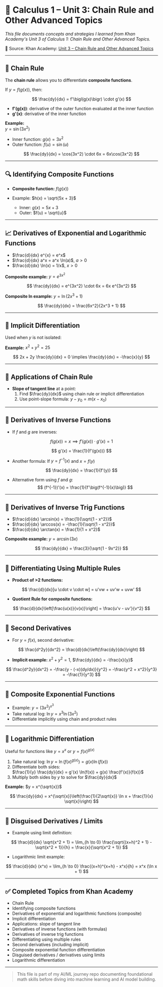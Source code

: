 # 📘 Calculus 1 – Unit 3: Chain Rule and Other Advanced Topics

*This file documents concepts and strategies I learned from Khan Academy's Unit 3 of Calculus 1: Chain Rule and Other Advanced Topics.*

🔗 Source: Khan Academy: [Unit 3 – Chain Rule and Other Advanced Topics](https://www.khanacademy.org/math/calculus-1/cs1-derivatives-chain-rule-and-other-advanced-topics)

---

## 📌 Chain Rule

The **chain rule** allows you to differentiate **composite functions**.

If $y = f(g(x))$, then:

$$
\frac{dy}{dx} = f'\bigl(g(x)\bigr) \cdot g'(x)
$$

* **f'(g(x))**: derivative of the outer function evaluated at the inner function  
* **g'(x)**: derivative of the inner function

**Example:**  
$y = \sin(3x^2)$

* Inner function: $g(x) = 3x^2$  
* Outer function: $f(u) = \sin(u)$

$$
\frac{dy}{dx} = \cos(3x^2) \cdot 6x = 6x\cos(3x^2)
$$

---

## 🔍 Identifying Composite Functions

* **Composite function:** $f(g(x))$  
* Example: $h(x) = \sqrt{5x + 3}$

  * Inner: $g(x) = 5x + 3$  
  * Outer: $f(u) = \sqrt{u}$

---

## 📈 Derivatives of Exponential and Logarithmic Functions

* $\frac{d}{dx} e^{x} = e^x$  
* $\frac{d}{dx} a^x = a^x \ln(a)$, $a > 0$  
* $\frac{d}{dx} \ln(x) = 1/x$, $x>0$  

**Composite example:** $y = e^{3x^2}$  

$$
\frac{dy}{dx} = e^{3x^2} \cdot 6x = 6x e^{3x^2}
$$

**Composite ln example:** $y = \ln(2x^3 + 1)$  

$$
\frac{dy}{dx} = \frac{6x^2}{2x^3 + 1}
$$

---

## 🔄 Implicit Differentiation

Used when $y$ is not isolated:

**Example:** $x^2 + y^2 = 25$

$$
2x + 2y \frac{dy}{dx} = 0 \implies \frac{dy}{dx} = -\frac{x}{y}
$$

---

## 🔑 Applications of Chain Rule

* **Slope of tangent line** at a point:  
  1. Find $\frac{dy}{dx}$ using chain rule or implicit differentiation  
  2. Use point-slope formula: $y - y_0 = m(x - x_0)$

---

## 🔢 Derivatives of Inverse Functions

* If $f$ and $g$ are inverses:

$$
f(g(x)) = x \implies f'(g(x)) \cdot g'(x) = 1
$$

$$
g'(x) = \frac{1}{f'(g(x))}
$$

* Another formula: If $y = f^{-1}(x)$ and $x = f(y)$

$$
\frac{dy}{dx} = \frac{1}{f'(y)}
$$

* Alternative form using $f$ and $g$:  
$$
(f^{-1})'(x) = \frac{1}{f'\big(f^{-1}(x)\big)}
$$

---

## 🔢 Derivatives of Inverse Trig Functions

* $\frac{d}{dx} \arcsin(x) = \frac{1}{\sqrt{1 - x^2}}$  
* $\frac{d}{dx} \arccos(x) = -\frac{1}{\sqrt{1 - x^2}}$  
* $\frac{d}{dx} \arctan(x) = \frac{1}{1 + x^2}$  

**Composite example:** $y = \arcsin(3x)$

$$
\frac{dy}{dx} = \frac{3}{\sqrt{1 - 9x^2}}
$$

---

## 🔢 Differentiating Using Multiple Rules

* **Product of >2 functions:**  

$$
\frac{d}{dx}[u \cdot v \cdot w] = u'vw + uv'w + uvw'
$$

* **Quotient Rule for composite functions:**  

$$
\frac{d}{dx}\left[\frac{u(x)}{v(x)}\right] = \frac{u'v - uv'}{v^2}
$$

---

## 📐 Second Derivatives

* For $y = f(x)$, second derivative:

$$
\frac{d^2y}{dx^2} = \frac{d}{dx}\left(\frac{dy}{dx}\right)
$$

* **Implicit example:** $x^2 + y^2 = 1$, $\frac{dy}{dx} = -\frac{x}{y}$

$$
\frac{d^2y}{dx^2} = -\frac{y - (-x)(dy/dx)}{y^2} = -\frac{y^2 + x^2}{y^3} = -\frac{1}{y^3}
$$

---

## 🔢 Composite Exponential Functions

* Example: $y = (3x^2)^{x^3}$  
* Take natural log: $\ln y = x^3 \ln(3x^2)$  
* Differentiate implicitly using chain and product rules  

---

## 🔢 Logarithmic Differentiation

Useful for functions like $y = x^x$ or $y = f(x)^{g(x)}$

1. Take natural log: $\ln y = \ln(f(x)^{g(x)}) = g(x) \ln(f(x))$  
2. Differentiate both sides:  
$\frac{1}{y} \frac{dy}{dx} = g'(x) \ln(f(x)) + g(x) \frac{f'(x)}{f(x)}$  
3. Multiply both sides by $y$ to solve for $\frac{dy}{dx}$

**Example:** $y = x^{\sqrt{x}}$

$$
\frac{dy}{dx} = x^{\sqrt{x}}\left(\frac{1}{2\sqrt{x}} \ln x + \frac{1}{x} \sqrt{x}\right)
$$

---

## 🔢 Disguised Derivatives / Limits

* Example using limit definition:  

$$
\frac{d}{dx} \sqrt{x^2 + 1} = \lim_{h \to 0} \frac{\sqrt{(x+h)^2 + 1} - \sqrt{x^2 + 1}}{h} = \frac{x}{\sqrt{x^2 + 1}}
$$

* Logarithmic limit example:  

$$
\frac{d}{dx} (x^x) = \lim_{h \to 0} \frac{(x+h)^{x+h} - x^x}{h} = x^x (\ln x + 1)
$$

---

## ✅ Completed Topics from Khan Academy

* Chain Rule  
* Identifying composite functions  
* Derivatives of exponential and logarithmic functions (composite)  
* Implicit differentiation  
* Applications: slope of tangent line  
* Derivatives of inverse functions (with formulas)  
* Derivatives of inverse trig functions  
* Differentiating using multiple rules  
* Second derivatives (including implicit)  
* Composite exponential function differentiation  
* Disguised derivatives / derivatives using limits  
* Logarithmic differentiation

---

> This file is part of my AI/ML journey repo documenting foundational math skills before diving into machine learning and AI model building.


